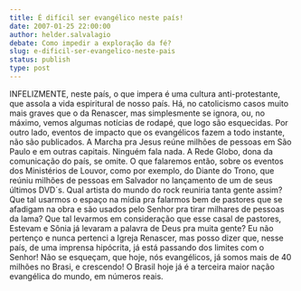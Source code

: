 ```yaml
---
title: É difícil ser evangélico neste país!
date: 2007-01-25 22:00:00
author: helder.salvalagio
debate: Como impedir a exploração da fé?
slug: e-dificil-ser-evangelico-neste-pais
status: publish 
type: post
---
```


INFELIZMENTE, neste país, o que impera é uma cultura anti-protestante, que assola a vida espiritural de nosso país. Há, no catolicismo casos muito mais graves que o da Renascer, mas simplesmente se ignora, ou, no máximo, vemos algumas notícias de rodapé, que logo são esquecidas. Por outro lado, eventos de impacto que os evangélicos fazem a todo instante, não são publicados. A Marcha pra Jesus reúne milhões de pessoas em São Paulo e em outras capitais. Ninguém fala nada. A Rede Globo, dona da comunicação do país, se omite. O que falaremos então, sobre os eventos dos Ministérios de Louvor, como por exemplo, do Diante do Trono, que reúniu milhões de pessoas em Salvador no lançamento de um de seus últimos DVD´s. Qual artista do mundo do rock reuniria tanta gente assim? Que tal usarmos o espaço na mídia pra falarmos bem de pastores que se afadigam na obra e são usados pelo Senhor pra tirar milhares de pessoas da lama? Que tal levarmos em consideração que esse casal de pastores, Estevam e Sônia já levaram a palavra de Deus pra muita gente? Eu não pertenço e nunca pertenci a Igreja Renascer, mas posso dizer que, nesse país, de uma imprensa hipócrita, já está passando dos limites com o Senhor! Não se esqueçam, que hoje, nós evangélicos, já somos mais de 40 milhões no Brasi, e crescendo! O Brasil hoje já é a terceira maior nação evangélica do mundo, em números reais.
